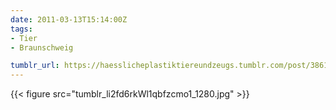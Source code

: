 ```yaml
---
date: 2011-03-13T15:14:00Z
tags:
- Tier
- Braunschweig

tumblr_url: https://haesslicheplastiktiereundzeugs.tumblr.com/post/3861252563
---
```

{{< figure src="tumblr_li2fd6rkWl1qbfzcmo1_1280.jpg" >}}
